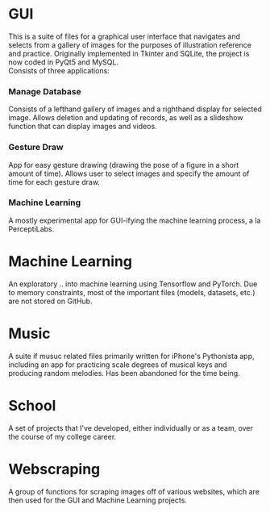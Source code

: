 # GUI
This is a suite of files for a graphical user interface that navigates and selects from a gallery of images for the purposes of illustration reference and practice. Originally implemented in Tkinter and SQLite, the project is now coded in PyQt5 and MySQL.\
Consists of three applications:
### Manage Database
Consists of a lefthand gallery of images and a righthand display for selected image. Allows deletion and updating of records, as well as a slideshow function that can display images and videos.
### Gesture Draw
App for easy gesture drawing (drawing the pose of a figure in a short amount of time). Allows user to select images and specify the amount of time for each gesture draw.
### Machine Learning
A mostly experimental app for GUI-ifying the machine learning process, a la PerceptiLabs.
# Machine Learning
An exploratory .. into machine learning using Tensorflow and PyTorch. Due to memory constraints, most of the important files (models, datasets, etc.) are not stored on GitHub.
# Music
A suite if musuc related files primarily written for iPhone's Pythonista app, including an app for practicing scale degrees of musical keys and producing random melodies. Has been abandoned for the time being.
# School
A set of projects that I've developed, either individually or as a team, over the course of my college career.
# Webscraping
A group of functions for scraping images off of various websites, which are then used for the GUI and Machine Learning projects.
